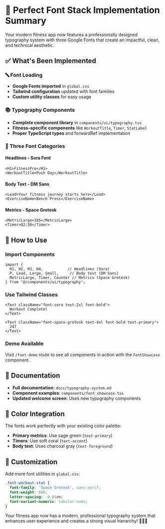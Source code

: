 # 🎨 Perfect Font Stack Implementation Summary

Your modern fitness app now features a professionally designed typography system with three Google Fonts that create an impactful, clean, and technical aesthetic.

## ✅ What's Been Implemented

### 🔤 Font Loading
- **Google Fonts imported** in `global.css`
- **Tailwind configuration** updated with font families
- **Custom utility classes** for easy usage

### 📚 Typography Components
- **Complete component library** in `components/ui/typography.tsx`
- **Fitness-specific components** like `WorkoutTitle`, `Timer`, `StatLabel`
- **Proper TypeScript types** and forwardRef implementation

### 🎯 Three Font Categories

#### Headlines - Sora Font
```tsx
<H1>FitnessPro</H1>
<WorkoutTitle>Push Day</WorkoutTitle>
```

#### Body Text - DM Sans
```tsx
<Lead>Your fitness journey starts here</Lead>
<ExerciseName>Bench Press</ExerciseName>
```

#### Metrics - Space Grotesk
```tsx
<MetricLarge>185</MetricLarge>
<Timer>02:30</Timer>
```

## 🚀 How to Use

### Import Components
```tsx
import {
  H1, H2, H3, H4,           // Headlines (Sora)
  P, Lead, Large, Small,     // Body text (DM Sans)
  MetricLarge, Timer, Counter // Metrics (Space Grotesk)
} from "@/components/ui/typography";
```

### Use Tailwind Classes
```tsx
<Text className="font-sora text-2xl font-bold">
  Workout Complete!
</Text>

<Text className="font-space-grotesk text-4xl font-bold text-primary">
  247
</Text>
```

### Demo Available
Visit `/font-demo` route to see all components in action with the `FontShowcase` component.

## 📖 Documentation
- **Full documentation**: `docs/typography-system.md`
- **Component examples**: `components/font_showcase.tsx`
- **Updated welcome screen**: Uses new typography components

## 🎨 Color Integration
The fonts work perfectly with your existing color palette:
- **Primary metrics**: Use sage green (`text-primary`)
- **Timers**: Use soft coral (`text-accent`)
- **Body text**: Uses charcoal gray (`text-foreground`)

## 🔧 Customization
Add more font utilities in `global.css`:
```css
.font-workout-stat {
  font-family: 'Space Grotesk', sans-serif;
  font-weight: 600;
  letter-spacing: -0.01em;
  font-variant-numeric: tabular-nums;
}
```

Your fitness app now has a modern, professional typography system that enhances user experience and creates a strong visual hierarchy! 🏃‍♂️💪

